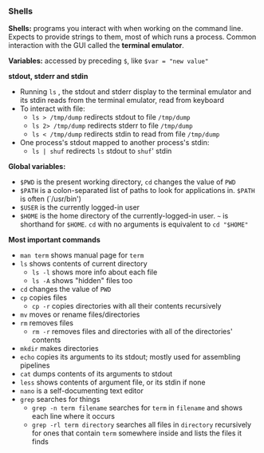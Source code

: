 ### Shells

**Shells:** programs you interact with when working on the command line. Expects to provide strings to them, most of which runs a process. Common interaction with the GUI called the **terminal emulator**.

**Variables:** accessed by preceding `$`, like `$var = "new value"`

**stdout, stderr and stdin**
- Running `ls` , the stdout and stderr display to the terminal emulator and its stdin reads from the terminal emulator, read from keyboard
- To interact with file:
	- `ls > /tmp/dump` redirects stdout to file `/tmp/dump`
	- `ls 2> /tmp/dump` redirects stderr to file `/tmp/dump`
	- `ls < /tmp/dump` redirects stdin to read from file `/tmp/dump`
- One process's stdout mapped to another process's stdin:
	- `ls | shuf` redirects `ls` stdout to `shuf`' stdin

**Global variables:**
- `$PWD` is the present working directory, `cd` changes the value of `PWD`
- `$PATH` is a colon-separated list of paths to look for applications in. `$PATH` is often (`/usr/bin')
- `$USER` is the currently logged-in user
- `$HOME` is the home directory of the currently-logged-in user. `~` is shorthand for `$HOME`. `cd` with no arguments is equivalent to `cd "$HOME"`

**Most important commands**
- `man term` shows manual page for `term`
- `ls` shows contents of current directory
	- `ls -l` shows more info about each file
	- `ls -A` shows "hidden" files too
- `cd` changes the value of `PWD`
- `cp` copies files
	- `cp -r` copies directories with all their contents recursively
- `mv` moves or rename files/directories
- `rm` removes files
	- `rm -r` removes files and directories with all of the directories' contents
- `mkdir` makes directories
- `echo` copies its arguments to its stdout; mostly used for assembling pipelines
- `cat` dumps contents of its arguments to stdout
- `less` shows contents of argument file, or its stdin if none
- `nano` is a self-documenting text editor
- `grep` searches for things
	- `grep -n term filename` searches for `term` in `filename` and shows each line where it occurs
	- `grep -rl term directory` searches all files in `directory` recursively for ones that contain `term` somewhere inside and lists the files it finds



